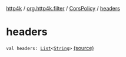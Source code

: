 [http4k](../../index.md) / [org.http4k.filter](../index.md) / [CorsPolicy](index.md) / [headers](./headers.md)

# headers

`val headers: `[`List`](https://kotlinlang.org/api/latest/jvm/stdlib/kotlin.collections/-list/index.html)`<`[`String`](https://kotlinlang.org/api/latest/jvm/stdlib/kotlin/-string/index.html)`>` [(source)](https://github.com/http4k/http4k/blob/master/http4k-core/src/main/kotlin/org/http4k/filter/ServerFilters.kt#L31)